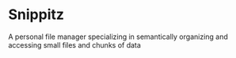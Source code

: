 # Snippitz
A personal file manager specializing in semantically organizing and accessing small files and chunks of data
